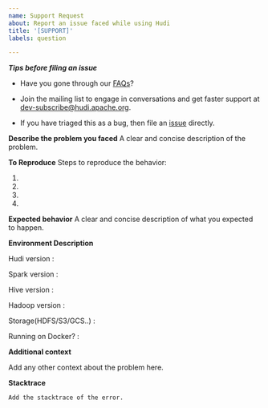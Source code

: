```yaml
---
name: Support Request
about: Report an issue faced while using Hudi
title: '[SUPPORT]'
labels: question

---
```


**_Tips before filing an issue_**

- Have you gone through our [FAQs](https://cwiki.apache.org/confluence/display/HUDI/FAQ)?

- Join the mailing list to engage in conversations and get faster support at dev-subscribe@hudi.apache.org.

- If you have triaged this as a bug, then file an [issue](https://issues.apache.org/jira/projects/HUDI/issues) directly.

**Describe the problem you faced**
A clear and concise description of the problem.

**To Reproduce**
Steps to reproduce the behavior:

1.
2.
3.
4.

**Expected behavior**
A clear and concise description of what you expected to happen.

**Environment Description**

Hudi version :

Spark version :

Hive version :

Hadoop version :

Storage(HDFS/S3/GCS..) :

Running on Docker? :


**Additional context**

Add any other context about the problem here.

**Stacktrace**

```Add the stacktrace of the error.```

